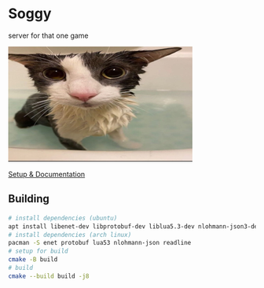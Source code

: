 # Soggy

server for that one game

![soggy cat](soggy_cat.png "soggy cat")

[Setup & Documentation](https://nitter.pussthecat.org/sillysoggycat/)

## Building

```sh
# install dependencies (ubuntu)
apt install libenet-dev libprotobuf-dev liblua5.3-dev nlohmann-json3-dev libreadline-dev
# install dependencies (arch linux)
pacman -S enet protobuf lua53 nlohmann-json readline
# setup for build
cmake -B build
# build
cmake --build build -j8
```
